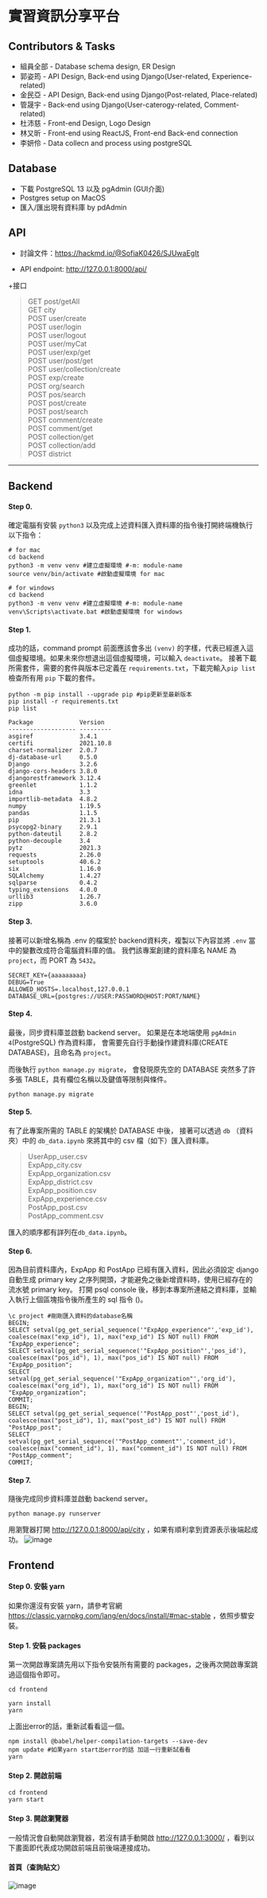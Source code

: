 # 實習資訊分享平台

## Contributors & Tasks

+ 組員全部 - Database schema design, ER Design
+ 郭姿筠 - API Design, Back-end using Django(User-related, Experience-related)
+ 金民亞 - API Design, Back-end using Django(Post-related, Place-related)
+ 管晟宇 - Back-end using Django(User-caterogy-related, Comment-related)
+ 杜沛慈 - Front-end Design, Logo Design
+ 林又昕 - Front-end using ReactJS, Front-end Back-end connection
+ 李妍伶 - Data collecn and process using postgreSQL

## Database

+ 下載 PostgreSQL 13 以及 pgAdmin (GUI介面)
+ Postgres setup on MacOS
+ 匯入/匯出現有資料庫 by pdAdmin

## API

+ 討論文件：https://hackmd.io/@SofiaK0426/SJUwaEgIt

+ API endpoint: http://127.0.0.1:8000/api/

+接口
> GET post/getAll </br>
> GET city </br>
> POST user/create </br>
> POST user/login </br>
> POST user/logout </br>
> POST user/myCat </br>
> POST user/exp/get </br>
> POST user/post/get </br>
> POST user/collection/create </br>
> POST exp/create </br>
> POST org/search </br>
> POST pos/search </br>
> POST post/create </br>
> POST post/search </br>
> POST comment/create </br>
> POST comment/get </br>
> POST collection/get </br>
> POST collection/add </br>
> POST district </br>

----------------------

## Backend

#### Step 0.

確定電腦有安裝 `python3` 以及完成上述資料匯入資料庫的指令後打開終端機執行以下指令：

```shell
# for mac
cd backend
python3 -m venv venv #建立虛擬環境 #-m: module-name
source venv/bin/activate #啟動虛擬環境 for mac
```

```shell
# for windows
cd backend
python3 -m venv venv #建立虛擬環境 #-m: module-name
venv\Scripts\activate.bat #啟動虛擬環境 for windows
```

#### Step 1.

成功的話，command prompt 前面應該會多出 `(venv)` 的字樣，代表已經進入這個虛擬環境。如果未來你想退出這個虛擬環境，可以輸入 `deactivate`。
接著下載所需套件，需要的套件與版本已定義在 `requirements.txt`，下載完輸入`pip list`檢查所有用 `pip` 下載的套件。

```shell
python -m pip install --upgrade pip #pip更新至最新版本
pip install -r requirements.txt
pip list
```
```
Package             Version
------------------- ---------
asgiref             3.4.1
certifi             2021.10.8
charset-normalizer  2.0.7
dj-database-url     0.5.0
Django              3.2.6
django-cors-headers 3.8.0
djangorestframework 3.12.4
greenlet            1.1.2
idna                3.3
importlib-metadata  4.8.2
numpy               1.19.5
pandas              1.1.5
pip                 21.3.1
psycopg2-binary     2.9.1
python-dateutil     2.8.2
python-decouple     3.4
pytz                2021.3
requests            2.26.0
setuptools          40.6.2
six                 1.16.0
SQLAlchemy          1.4.27
sqlparse            0.4.2
typing_extensions   4.0.0
urllib3             1.26.7
zipp                3.6.0
```

#### Step 3.

接著可以新增名稱為 .env 的檔案於 backend資料夾，複製以下內容並將 `.env` 當中的變數改成符合電腦資料庫的值。
我們該專案創建的資料庫名 NAME 為 `project`，而 PORT 為 `5432`。

```.env
SECRET_KEY={aaaaaaaaa}
DEBUG=True
ALLOWED_HOSTS=.localhost,127.0.0.1
DATABASE_URL={postgres://USER:PASSWORD@HOST:PORT/NAME}
```

#### Step 4.

最後，同步資料庫並啟動 backend server。
如果是在本地端使用 `pgAdmin 4`(PostgreSQL) 作為資料庫，
會需要先自行手動操作建資料庫(CREATE DATABASE)，且命名為 `project`。   

而後執行 `python manage.py migrate`，
會發現原先空的 DATABASE 突然多了許多張 TABLE，具有欄位名稱以及鍵值等限制與條件。

```shell
python manage.py migrate
```

#### Step 5.

有了此專案所需的 TABLE 的架構於 DATABASE 中後，
接著可以透過 `db` （資料夾）中的 `db_data.ipynb` 來將其中的 csv 檔（如下）匯入資料庫。

> UserApp_user.csv </br>
> ExpApp_city.csv </br>
> ExpApp_organization.csv </br>
> ExpApp_district.csv </br>
> ExpApp_position.csv </br>
> ExpApp_experience.csv </br>
> PostApp_post.csv </br>
> PostApp_comment.csv </br>

匯入的順序都有詳列在`db_data.ipynb`。  

#### Step 6.

因為目前資料庫內，ExpApp 和 PostApp 已經有匯入資料，因此必須設定 django 自動生成 primary key 之序列開頭，才能避免之後新增資料時，使用已經存在的流水號 primary key。
打開 psql console 後，移到本專案所連結之資料庫，並輸入執行上個區塊指令後所產生的 sql 指令 ()。
```psql shell
\c project #剛剛匯入資料的database名稱
BEGIN;
SELECT setval(pg_get_serial_sequence('"ExpApp_experience"','exp_id'), coalesce(max("exp_id"), 1), max("exp_id") IS NOT null) FROM "ExpApp_experience";
SELECT setval(pg_get_serial_sequence('"ExpApp_position"','pos_id'), coalesce(max("pos_id"), 1), max("pos_id") IS NOT null) FROM "ExpApp_position";
SELECT setval(pg_get_serial_sequence('"ExpApp_organization"','org_id'), coalesce(max("org_id"), 1), max("org_id") IS NOT null) FROM "ExpApp_organization";
COMMIT;
BEGIN;
SELECT setval(pg_get_serial_sequence('"PostApp_post"','post_id'), coalesce(max("post_id"), 1), max("post_id") IS NOT null) FROM "PostApp_post";
SELECT setval(pg_get_serial_sequence('"PostApp_comment"','comment_id'), coalesce(max("comment_id"), 1), max("comment_id") IS NOT null) FROM "PostApp_comment";
COMMIT;
```
#### Step 7.

隨後完成同步資料庫並啟動 backend server。
```shell
python manage.py runserver
```

用瀏覽器打開  http://127.0.0.1:8000/api/city ，如果有順利拿到資源表示後端起成功。
![image](https://user-images.githubusercontent.com/44054303/142756163-1b8b5468-bbd3-45ad-8573-5ab3a141bfa2.png)

## Frontend

#### Step 0. 安裝 yarn
如果你還沒有安裝 yarn，請參考官網 https://classic.yarnpkg.com/lang/en/docs/install/#mac-stable ，依照步驟安裝。

#### Step 1. 安裝 packages
第一次開啟專案請先用以下指令安裝所有需要的 packages，之後再次開啟專案跳過這個指令即可。

```shell
cd frontend
```

```shell
yarn install
yarn
```
上面出error的話，重新試看看這一個。
```shell
npm install @babel/helper-compilation-targets --save-dev
npm update #如果yarn start出error的話 加這一行重新試看看
yarn
```

#### Step 2. 開啟前端
```shell
cd frontend
yarn start
```
#### Step 3. 開啟瀏覽器 
一般情況會自動開啟瀏覽器，若沒有請手動開啟 http://127.0.0.1:3000/ ，看到以下畫面即代表成功開啟前端且前後端連接成功。

#### 首頁（查詢貼文）
![image](https://user-images.githubusercontent.com/44054303/142756370-ed471f68-daf7-45fc-b343-67e995783570.png)




